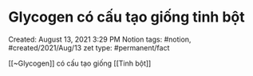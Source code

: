 # Glycogen có cấu tạo giống tinh bột

Created: August 13, 2021 3:29 PM
Notion tags: #notion, #created/2021/Aug/13
zet type: #permanent/fact

[[~Glycogen]] có cấu tạo giống [[Tinh bột]]